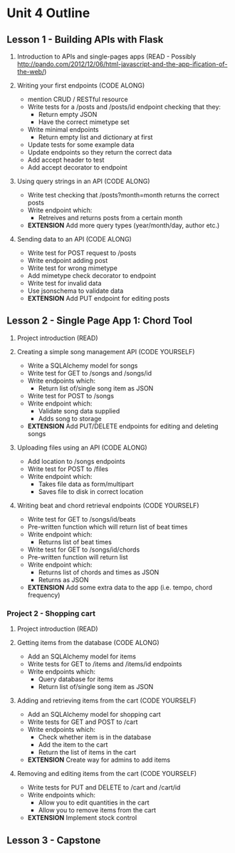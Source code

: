 # Unit 4 Outline

## Lesson 1 - Building APIs with Flask

1. Introduction to APIs and single-pages apps (READ - Possibly http://pando.com/2012/12/06/html-javascript-and-the-app-ification-of-the-web/)

2. Writing your first endpoints (CODE ALONG)

    - mention CRUD / RESTful resource
    - Write tests for a /posts and /posts/id endpoint checking that they:
        - Return empty JSON
        - Have the correct mimetype set
    - Write minimal endpoints
        - Return empty list and dictionary at first
    - Update tests for some example data
    - Update endpoints so they return the correct data
    - Add accept header to test
    - Add accept decorator to endpoint

3. Using query strings in an API (CODE ALONG)
    - Write test checking that /posts?month=month returns the correct posts
    - Write endpoint which:
        - Retreives and returns posts from a certain month
    - **EXTENSION** Add more query types (year/month/day, author etc.)

4. Sending data to an API (CODE ALONG)
    - Write test for POST request to /posts
    - Write endpoint adding post
    - Write test for wrong mimetype
    - Add mimetype check decorator to endpoint
    - Write test for invalid data
    - Use jsonschema to validate data
    - **EXTENSION** Add PUT endpoint for editing posts

## Lesson 2 - Single Page App 1: Chord Tool

1. Project introduction (READ)

2. Creating a simple song management API (CODE YOURSELF)
    - Write a SQLAlchemy model for songs
    - Write test for GET to /songs and /songs/id
    - Write endpoints which:
        - Return list of/single song item as JSON
    - Write test for POST to /songs
    - Write endpoint which:
        - Validate song data supplied
        - Adds song to storage
    - **EXTENSION** Add PUT/DELETE endpoints for editing and deleting songs

3. Uploading files using an API (CODE ALONG)
    - Add location to /songs endpoints
    - Write test for POST to /files
    - Write endpoint which:
        - Takes file data as form/multipart
        - Saves file to disk in correct location

4. Writing beat and chord retrieval endpoints (CODE YOURSELF)
    - Write test for GET to /songs/id/beats
    - Pre-written function which will return list of beat times
    - Write endpoint which:
        - Returns list of beat times
    - Write test for GET to /songs/id/chords
    - Pre-written function will return list
    - Write endpoint which:
        - Returns list of chords and times as JSON
        - Returns as JSON
    - **EXTENSION** Add some extra data to the app (i.e. tempo, chord frequency)

### Project 2 - Shopping cart

1. Project introduction (READ)

2. Getting items from the database (CODE ALONG)
    - Add an SQLAlchemy model for items
    - Write tests for GET to /items and /items/id endpoints
    - Write endpoints which:
        - Query database for items
        - Return list of/single song item as JSON

3. Adding and retrieving items from the cart (CODE YOURSELF)
    - Add an SQLAlchemy model for shopping cart
    - Write tests for GET and POST to /cart
    - Write endpoints which:
        - Check whether item is in the database
        - Add the item to the cart
        - Return the list of items in the cart
    - **EXTENSION** Create way for admins to add items

4. Removing and editing items from the cart (CODE YOURSELF)
    - Write tests for PUT and DELETE to /cart and /cart/id
    - Write endpoints which:
        - Allow you to edit quantities in the cart
        - Allow you to remove items from the cart
    - **EXTENSION** Implement stock control

## Lesson 3 - Capstone


